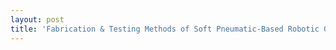 ```yaml
---
layout: post
title: 'Fabrication & Testing Methods of Soft Pneumatic-Based Robotic Gripper'
---
```


<object data="{{ site.github.url }}/assets/img/projects/proj-7/Fabrication of Soft Pneumatic-Based Robotic Gripper.pdf" width="680" height="932" type="application/pdf"></object>
